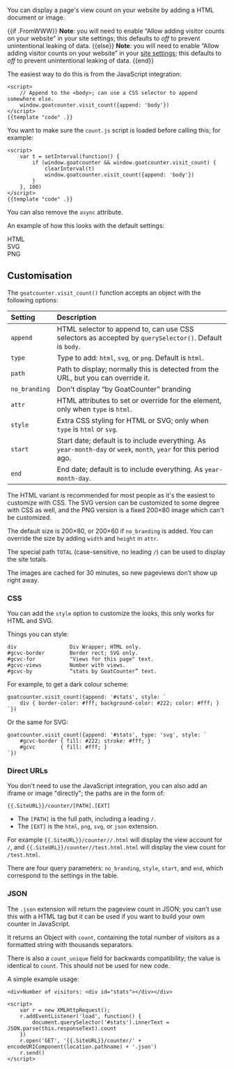 You can display a page's view count on your website by adding a HTML document or
image.

{{if .FromWWW}}
**Note**: you will need to enable “Allow adding visitor counts on your website”
in your site settings; this defaults to *off* to prevent unintentional leaking of data.
{{else}}
**Note**: you will need to enable “Allow adding visitor counts on your website”
in your <a href="{{.Base}}/settings/main#section-site">site settings</a>; this defaults to
*off* to prevent unintentional leaking of data.
{{end}}

The easiest way to do this is from the JavaScript integration:

    <script>
        // Append to the <body>; can use a CSS selector to append somewhere else.
        window.goatcounter.visit_count({append: 'body'})
    </script>
    {{template "code" .}}

You want to make sure the `count.js` script is loaded before calling this; for
example:

    <script>
        var t = setInterval(function() {
            if (window.goatcounter && window.goatcounter.visit_count) {
                clearInterval(t)
                window.goatcounter.visit_count({append: 'body'})
            }
        }, 100)
    </script>
    {{template "code" .}}

You can also remove the `async` attribute.

An example of how this looks with the default settings:

<div id="vc-example">
<div id="vc-html">HTML<br></div>
<div id="vc-svg">SVG<br></div>
<div id="vc-png">PNG<br></div>
</div>


Customisation
-------------
The `goatcounter.visit_count()` function accepts an object with the following
options:

| Setting       | Description                                                                                                       |
| :------       | :----------                                                                                                       |
| `append`      | HTML selector to append to, can use CSS selectors as accepted by `querySelector()`. Default is `body`.            |
| `type`        | Type to add: `html`, `svg`, or `png`. Default is `html`.                                                          |
| `path`        | Path to display; normally this is detected from the URL, but you can override it.                                 |
| `no_branding` | Don't display “by GoatCounter” branding                                                                           |
| `attr`        | HTML attributes to set or override for the element, only when `type` is `html`.                                   |
| `style`       | Extra CSS styling for HTML or SVG; only when `type` is `html` or `svg`.                                           |
| `start`       | Start date; default is to include everything. As `year-month-day` or `week`, `month`, `year` for this period ago. |
| `end`         | End date; default is to include everything. As `year-month-day`.                                                  |

The HTML variant is recommended for most people as it's the easiest to customize
with CSS. The SVG version can be customized to some degree with CSS as well, and
the PNG version is a fixed 200×80 image which can't be customized.

The default size is 200×80, or 200×60 if `no_branding` is added. You can
override the size by adding `width` and `height` in `attr`.

The special path `TOTAL` (case-sensitive, no leading `/`) can be used to display
the site totals.

The images are cached for 30 minutes, so new pageviews don’t show up right away.

### CSS
You can add the `style` option to customize the looks, this only works for HTML
and SVG.

Things you can style:

    div                 Div Wrapper; HTML only.
    #gcvc-border        Border rect; SVG only.
    #gcvc-for           "Views for this page" text.
    #gcvc-views         Number with views.
    #gcvc-by            “stats by GoatCounter” text.

For example, to get a dark colour scheme:

    goatcounter.visit_count({append: '#stats', style: `
        div { border-color: #fff; background-color: #222; color: #fff; }
    `})

Or the same for SVG:

    goatcounter.visit_count({append: '#stats', type: 'svg', style: `
        #gcvc-border { fill: #222; stroke: #fff; }
        #gcvc        { fill: #fff; }
    `})

### Direct URLs
You don't need to use the JavaScript integration, you can also add an iframe or
image "directly"; the paths are in the form of:

    {{.SiteURL}}/counter/[PATH].[EXT]

- The `[PATH]` is the full path, including a leading `/`.
- The `[EXT]` is the `html`, `png`, `svg`, or `json` extension.

For example
`{{.SiteURL}}/counter//.html` will display the view account for `/`, and
`{{.SiteURL}}/counter//test.html.html` will display the view count for
`/test.html`.

There are four query parameters: `no_branding`, `style`, `start`, and `end`,
which correspond to the settings in the table.

### JSON
The `.json` extension will return the pageview count in JSON; you can't use this
with a HTML tag but it can be used if you want to build your own counter in
JavaScript.

It returns an Object with `count`, containing the total number of visitors
as a formatted string with thousands separators.

There is also a `count_unique` field for backwards compatibility; the value is
identical to `count`. This should not be used for new code.

A simple example usage:

    <div>Number of visitors: <div id="stats"></div></div>

    <script>
        var r = new XMLHttpRequest();
        r.addEventListener('load', function() {
            document.querySelector('#stats').innerText = JSON.parse(this.responseText).count
        })
        r.open('GET', '{{.SiteURL}}/counter/' + encodeURIComponent(location.pathname) + '.json')
        r.send()
    </script>
